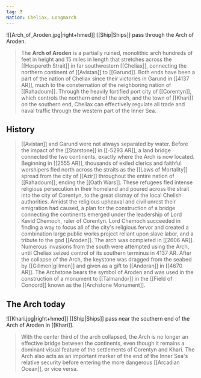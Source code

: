 ```yaml
---
tag: ❓
Nation: Cheliax, Longmarch
---
```

![[Arch_of_Aroden.jpg|right+hmed]] 
 [[Ship|Ships]] pass through the Arch of Aroden.
> The **Arch of Aroden** is a partially ruined, monolithic arch hundreds of feet in height and 15 miles in length that stretches across the [[Hespereth Strait]] in far southwestern [[Cheliax]], connecting the northern continent of [[Avistan]] to [[Garund]]. Both ends have been a part of the nation of Cheliax since their victories in Garund in [[4137 AR]], much to the consternation of the neighboring nation of [[Rahadoum]]. Through the heavily fortified port city of [[Corentyn]], which controls the northern end of the arch, and the town of [[Khari]] on the southern end, Cheliax can effectively regulate all trade and naval traffic through the western part of the Inner Sea.


## History

> [[Avistan]] and Garund were not always separated by water. Before the impact of the [[Starstone]] in [[-5293 AR]], a land bridge connected the two continents, exactly where the Arch is now located.
> Beginning in [[2555 AR]], thousands of exiled clerics and faithful worshipers fled north across the straits as the [[Laws of Mortality]] spread from the city of [[Azir]] throughout the entire nation of [[Rahadoum]], ending the [[Oath Wars]]. These refugees fled intense religious persecution in their homeland and poured across the strait into the city of Corentyn, to the great dismay of the local Chelish authorities. Amidst the religious upheaval and civil unrest their emigration had caused, a plan for the construction of a bridge connecting the continents emerged under the leadership of Lord Kevid Chemoch, ruler of Corentyn. Lord Chemoch succeeded in finding a way to focus all of the city's religious fervor and created a combination large public works project reliant upon slave labor, and a tribute to the god [[Aroden]]. The arch was completed in [[2606 AR]]. Numerous invasions from the south were attempted using the Arch, until Cheliax seized control of its southern terminus in 4137 AR.
> After the collapse of the Arch, the keystone was dragged from the seabed by [[Gillmen|gillmen]] and given as a gift to [[Andoran]] in [[4670 AR]]. The Archstone bears the symbol of Aroden and was used in the construction of a monument to [[Talmandor]] in the [[Field of Concord]] known as the [[Archstone Monument]].


## The Arch today

![[Khari.jpg|right+hmed]] 
 [[Ship|Ships]] pass near the southern end of the Arch of Aroden in [[Khari]].
> With the center third of the arch collapsed, the Arch is no longer an effective bridge between the continents, even though it remains a dominant visual feature of the settlements of Corentyn and Khari. The Arch also acts as an important marker of the end of the Inner Sea's relative security before entering the more dangerous [[Arcadian Ocean]], or vice versa.








